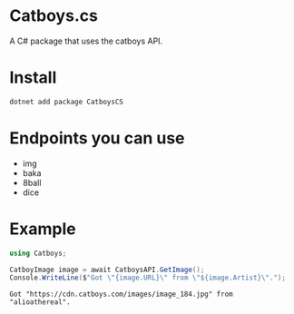 # Catboys.cs

A C# package that uses the catboys API.

# Install

```powershell
dotnet add package CatboysCS
```

# Endpoints you can use
- img
- baka
- 8ball
- dice

# Example

```cs
using Catboys;

CatboyImage image = await CatboysAPI.GetImage();
Console.WriteLine($"Got \"{image.URL}\" from \"${image.Artist}\".");
```

```
Got "https://cdn.catboys.com/images/image_184.jpg" from "alioathereal".
```
